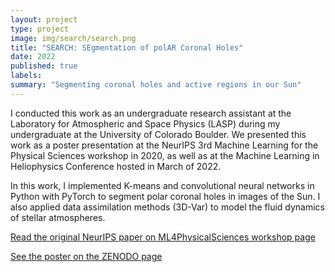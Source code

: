 ```yaml
---
layout: project
type: project
image: img/search/search.png
title: "SEARCH: SEgmentation of polAR Coronal Holes"
date: 2022
published: true
labels:
summary: "Segmenting coronal holes and active regions in our Sun"
---
```


I conducted this work as an undergraduate research assistant at the Laboratory for Atmospheric and Space Physics (LASP) during my undergraduate at the University of Colorado Boulder. We presented this work as a poster presentation at the NeurIPS 3rd Machine Learning for the Physical Sciences workshop in 2020, as well as at the Machine Learning in Heliophysics Conference hosted in March of 2022.

In this work, I implemented K-means and convolutional neural networks in Python with PyTorch to segment polar coronal holes in images of the Sun. I also applied data assimilation methods (3D-Var) to model the fluid dynamics of stellar atmospheres.

[Read the original NeurIPS paper on ML4PhysicalSciences workshop page](https://ml4physicalsciences.github.io/2020/files/NeurIPS_ML4PS_2020_83.pdf) 

[See the poster on the ZENODO page](https://zenodo.org/records/4566697)
